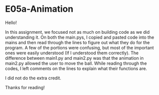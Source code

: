# E05a-Animation

Hello!

In this assignment, we focused not as much on building code as we did understanding it.  On both the main.pys, I copied and pasted code into the mains and then read through the lines to figure out what they do for the program.  A few of the portions were confusing, but most of the important ones were easily understood (If I understood them correctly).  The difference between main1.py and main2.py was that the animation in main2.py allowed the user to move the ball.  While reading through the codes, I left comments on the lines to explain what their functions are.

I did not do the extra credit.

Thanks for reading!